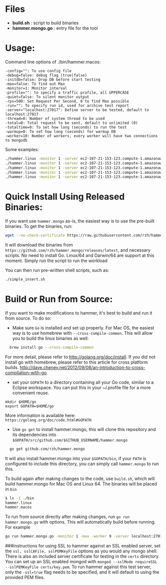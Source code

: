 # Files
- **build.sh** : script to build binaries
- **hammer.mongo.go** : entry file for the tool

# Usage:

Command line options of ./bin/hammer.macos:
```
-config="": To use config file
-debug=false: debug flag (true|false)
-initdb=false: Drop DB before start testing
-max=false: To find out Max
-monitor=1: Monitor interval
-profile="": to specify a traffic profile, all UPPERCASE
-quiet=false: To silent monitor output
-rps=500: Set Request Per Second, 0 to find Max possible
-run="": To specify run id, used for archive test report
-server="localhost:27017": Define server to be tested, default to localhost:27017
-thread=0: Number of system thread to be used
-total=0: Total request to be sent, default to unlimited (0)
-totaltime=0: To set how long (seconds) to run the test
-warmup=0: To set how long (seconds) for warmup DB
-worker=10: Number of workers, every worker will have two connections to mongodb
```

Some examples:
```sh
./hammer.linux -monitor 1 -server ec2-107-21-153-123.compute-1.amazonaws.com:27017 -thread 4 -max -initdb=false -max=true -profile=insert -worker 32 -total=100000
./hammer.linux -monitor 1 -server ec2-107-21-153-123.compute-1.amazonaws.com:27017 -thread 4 -max -initdb=false -max=true -profile=singleQuery -worker 32 -total=200000
./hammer.linux -monitor 1 -server ec2-107-21-153-123.compute-1.amazonaws.com:27017 -thread 4 -max -initdb=false -max=true -profile=inplaceupdate -worker 32 -total=100000
./hammer.linux -monitor 1 -server ec2-107-21-153-123.compute-1.amazonaws.com:27017 -thread 4 -max -initdb=false -max=true -profile=extendedupdate -worker 32 -total=100000
./hammer.linux -monitor 1 -server ec2-107-21-153-123.compute-1.amazonaws.com:27017 -thread 4 -max -initdb=false -max=true -profile=insertsmall -worker 8 -total=95000
```


# Quick Install Using Released Binaries:

If you want use `hammer.mongo` as-is, the easiest way is to use the pre-built binaries. To get the binaries, run:

```sh
wget --no-check-certificate https://raw.githubusercontent.com/rzh/hammer.mongo/master/scripts/bootstrap.sh -O - | bash
```

It will download the binaries from `https://github.com/rzh/hammer.mongo/releases/latest`, and necessary scripts. No need to install Go. Linux/64 and Darwin/64 are support at this moment. Simply run the script to run the workload

You can then run pre-written shell scripts, such as:

```sh
./simple_insert.sh

```


# Build or Run from Source:

If you want to make modifications to hammer, it's best to build and run it from source. To do so:

- Make sure `Go` is installed and set up properly. For Mac OS, the easiest way is to use homebrew with `--cross-compile-common`. This will allow you to build the linux binaries as well:
```sh
  brew install go --cross-compile-common
```
For more detail, please refer to http://golang.org/doc/install. If you did not install go with homebrew, please refer to this article for cross platform builds. http://dave.cheney.net/2012/09/08/an-introduction-to-cross-compilation-with-go.

- set your `GOPATH` to a directory containing all your Go code, similar to a Eclipse workspace. You can put this in your ~/.profile file for a more convenient reuse.
```
mkdir $HOME/go
export GOPATH=$HOME/go
```
More information is available here: `https://golang.org/doc/code.html#GOPATH`

- Use `go get` to install hammer.mongo, this will clone this repository and its dependencies into `$GOPATH/src/github.com/$GITHUB_USERNAME/hammer.mongo`
```sh
  go get github.com/rzh/hammer.mongo
```
It will also install hammer.mongo into your `$GOPATH/bin`, if your `PATH` is  configured to include this directory, you can simply call `hammer.mongo` to run this.

To build again after making changes to the code, use `build.sh`, which will build hammer.mongo for Mac OS and Linux 64. The binaries will be placed in `bin`
```sh
$ ls -1 ./bin
hammer.linux
hammer.macos
```
To run from source directly after making changes, run `go run hammer.mongo.go` with options. This will automatically build before running. For example
```sh
go run hammer.mongo.go -monitor 1 -max -worker 9 -server localhost:27017 -max -initdb=true -profile=insert
```

###instructions for using SSL
to hammer against an SSL enabled server, set the `ssl, sslCAFile, sslPEMKeyFile` options as you would any mongo shell. There is also an included server certificate for testing in the `certs` directory. You can set up an SSL enabled mongod with  `mongod --sslMode requireSSL --sslPEMKeyFile certs/key.pem`. To run hammer against this test server, only the `-ssl=true` flag needs to be specified, and it will default to using the provided PEM files.
